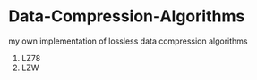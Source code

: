 # Data-Compression-Algorithms
my own implementation of lossless data compression algorithms 

1. LZ78
2. LZW
